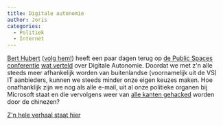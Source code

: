 ```yaml
---
title: Digitale autonomie
author: Joris
categories:
  - Politiek
  - Internet
---
```


[Bert Hubert](https://berthub.eu/) ([volg hem!](https://fosstodon.org/@bert_hubert)) heeft een paar dagen terug op [de Public Spaces conferentie](https://conference.publicspaces.net/) [wat verteld](https://berthub.eu/articles/posts/publicspaces-digitale-autonomie-7-juni-2024/) over Digitale Autonomie. Doordat we met z'n alle steeds meer afhankelijk worden van buitenlandse (voornamelijk uit de VS) IT aanbieders, kunnen we steeds minder onze eigen keuzes maken. Hoe onafhanklijk zijn we nog als alle e-mail, uit al onze politieke organen bij Microsoft staat en die vervolgens weer van [alle kanten gehacked](https://www.washingtonpost.com/national-security/2024/04/02/microsoft-cyber-china-hack-report/) worden door de chinezen?

[Z'n hele verhaal staat hier](https://berthub.eu/articles/posts/publicspaces-digitale-autonomie-7-juni-2024/)
